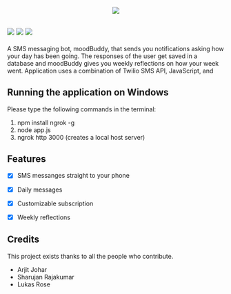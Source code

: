   <p align="center">
  <img src="https://images-ext-2.discordapp.net/external/wUWgskQ9YTmiIkuoyKS_yLu3N47PVncHe3xJd9urBUQ/https/media.discordapp.net/attachments/824818590178869283/825755252354580510/unknown.png" /></a>
 
 <img src="https://img.shields.io/badge/build-passing-brightgreen" /></a>
  <img src="https://img.shields.io/badge/Code%20Language-JavaScript-9cf" /></a>
  <img src="https://img.shields.io/badge/Version-vF-blue" /></a>
 ---
A SMS messaging bot, moodBuddy, that sends you notifications asking how your day has been going. The responses of the user get saved in a database and moodBuddy gives you weekly reflections on how your week went. Application uses a combination of Twilio SMS API, JavaScript, and 

## Running the application on Windows
Please type the following commands in the terminal:
1. npm install ngrok -g
2. node app.js
3. ngrok http 3000 (creates a local host server)


## Features
- [x] SMS messanges straight to your phone
- [x] Daily messages
- [x] Customizable subscription
- [x] Weekly reflections


## Credits
This project exists thanks to all the people who contribute.
<a href="https://github.com/badges/shields/graphs/contributors"></a>
* Arjit Johar
* Sharujan Rajakumar
* Lukas Rose
